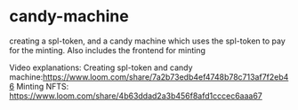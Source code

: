 # candy-machine
creating a spl-token, and a candy machine which uses the spl-token to pay for the minting. Also includes the frontend for minting

Video explanations:
Creating spl-token and candy machine:https://www.loom.com/share/7a2b73edb4ef4748b78c713af7f2eb46
Minting NFTS: https://www.loom.com/share/4b63ddad2a3b456f8afd1cccec6aaa67
